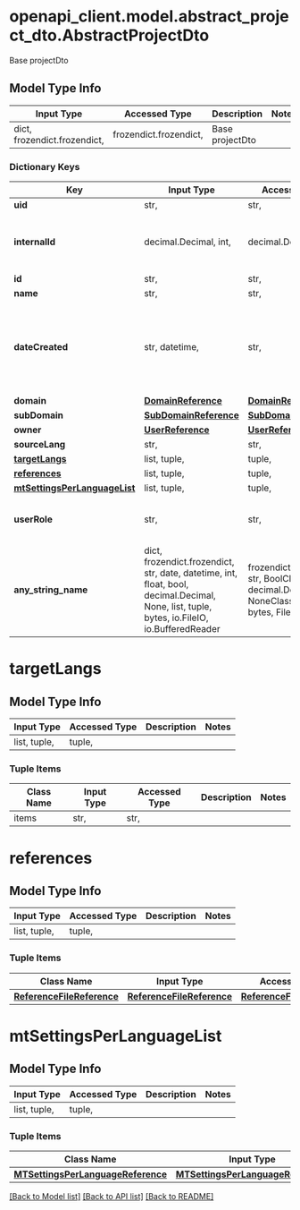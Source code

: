 # openapi_client.model.abstract_project_dto.AbstractProjectDto

Base projectDto

## Model Type Info
Input Type | Accessed Type | Description | Notes
------------ | ------------- | ------------- | -------------
dict, frozendict.frozendict,  | frozendict.frozendict,  | Base projectDto | 

### Dictionary Keys
Key | Input Type | Accessed Type | Description | Notes
------------ | ------------- | ------------- | ------------- | -------------
**uid** | str,  | str,  |  | [optional] 
**internalId** | decimal.Decimal, int,  | decimal.Decimal,  |  | [optional] value must be a 32 bit integer
**id** | str,  | str,  |  | [optional] 
**name** | str,  | str,  |  | [optional] 
**dateCreated** | str, datetime,  | str,  |  | [optional] value must conform to RFC-3339 date-time
**domain** | [**DomainReference**](DomainReference.md) | [**DomainReference**](DomainReference.md) |  | [optional] 
**subDomain** | [**SubDomainReference**](SubDomainReference.md) | [**SubDomainReference**](SubDomainReference.md) |  | [optional] 
**owner** | [**UserReference**](UserReference.md) | [**UserReference**](UserReference.md) |  | [optional] 
**sourceLang** | str,  | str,  |  | [optional] 
**[targetLangs](#targetLangs)** | list, tuple,  | tuple,  |  | [optional] 
**[references](#references)** | list, tuple,  | tuple,  |  | [optional] 
**[mtSettingsPerLanguageList](#mtSettingsPerLanguageList)** | list, tuple,  | tuple,  |  | [optional] 
**userRole** | str,  | str,  | Response differs based on user&#x27;s role | [optional] 
**any_string_name** | dict, frozendict.frozendict, str, date, datetime, int, float, bool, decimal.Decimal, None, list, tuple, bytes, io.FileIO, io.BufferedReader | frozendict.frozendict, str, BoolClass, decimal.Decimal, NoneClass, tuple, bytes, FileIO | any string name can be used but the value must be the correct type | [optional]

# targetLangs

## Model Type Info
Input Type | Accessed Type | Description | Notes
------------ | ------------- | ------------- | -------------
list, tuple,  | tuple,  |  | 

### Tuple Items
Class Name | Input Type | Accessed Type | Description | Notes
------------- | ------------- | ------------- | ------------- | -------------
items | str,  | str,  |  | 

# references

## Model Type Info
Input Type | Accessed Type | Description | Notes
------------ | ------------- | ------------- | -------------
list, tuple,  | tuple,  |  | 

### Tuple Items
Class Name | Input Type | Accessed Type | Description | Notes
------------- | ------------- | ------------- | ------------- | -------------
[**ReferenceFileReference**](ReferenceFileReference.md) | [**ReferenceFileReference**](ReferenceFileReference.md) | [**ReferenceFileReference**](ReferenceFileReference.md) |  | 

# mtSettingsPerLanguageList

## Model Type Info
Input Type | Accessed Type | Description | Notes
------------ | ------------- | ------------- | -------------
list, tuple,  | tuple,  |  | 

### Tuple Items
Class Name | Input Type | Accessed Type | Description | Notes
------------- | ------------- | ------------- | ------------- | -------------
[**MTSettingsPerLanguageReference**](MTSettingsPerLanguageReference.md) | [**MTSettingsPerLanguageReference**](MTSettingsPerLanguageReference.md) | [**MTSettingsPerLanguageReference**](MTSettingsPerLanguageReference.md) |  | 

[[Back to Model list]](../../README.md#documentation-for-models) [[Back to API list]](../../README.md#documentation-for-api-endpoints) [[Back to README]](../../README.md)

